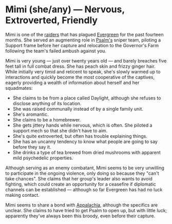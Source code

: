 # Mimi (she/any) — Nervous, Extroverted, Friendly

Mimi is one of the [raiders](../../factions/huc.md) that has plagued [Evergreen](../../places/evergreen.md) for the past fourteen months. She served an augmenting role in [Psalm's](psalm.md) sniper team, piloting a Support frame before her capture and relocation to the Governor's Farm following the team's failed ambush against you.

Mimi is very young — just over twenty years old — and barely breaches five feet tall in full combat dress. She has peach skin and frizzy ginger hair. While initially very timid and reticent to speak, she's slowly warmed up to interactions and quickly become the most cooperative of the captives, eagerly providing a wealth of information about herself and her squadmates:

* She claims to be from a place called Daylight, although she refuses to disclose anything of its location.
* She was raised communally instead of by a single family unit.
* She's aromantic.
* She claims to be a homebrewer.
* She gets jittery hands while nervous, which is often. She piloted a support mech so that she didn't have to aim.
* She's quite extroverted, but often has trouble explaining things.
* She has an uncanny tendency to know what people are going to say before they say it.
* She drinks a type of tea brewed from dried mushrooms with apparent mild psychedelic properties.

Although serving as an enemy combatant, Mimi seems to be very unwilling to participate in the ongoing violence, only doing so because they "can't take chances". She claims that her group's leader also wants to avoid fighting, which could create an opportunity for a ceasefire if diplomatic channels can be established — although so far Evergreen has had no luck making contact.

Mimi seems to share a bond with [Appalachia](appalachia.md), although the specifics are unclear. She claims to have tried to get Psalm to open up, but with little luck; apparently they've always been this broody, even before their capture.
